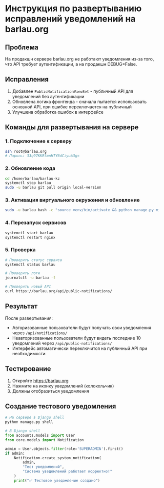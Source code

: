 # Инструкция по развертыванию исправлений уведомлений на barlau.org

## Проблема
На продакшн сервере barlau.org не работают уведомления из-за того, что API требует аутентификации, а на продакшн DEBUG=False.

## Исправления
1. Добавлен `PublicNotificationViewSet` - публичный API для уведомлений без аутентификации
2. Обновлена логика фронтенда - сначала пытается использовать основной API, при ошибке переключается на публичный
3. Улучшена обработка ошибок в интерфейсе

## Команды для развертывания на сервере

### 1. Подключение к серверу
```bash
ssh root@barlau.org
# Пароль: 33q97KKRfmnHTY6dCiyuA3g=
```

### 2. Обновление кода
```bash
cd /home/barlau/barlau-kz
systemctl stop barlau
sudo -u barlau git pull origin local-version
```

### 3. Активация виртуального окружения и обновление
```bash
sudo -u barlau bash -c "source venv/bin/activate && python manage.py migrate && python manage.py collectstatic --noinput"
```

### 4. Перезапуск сервисов
```bash
systemctl start barlau
systemctl restart nginx
```

### 5. Проверка
```bash
# Проверить статус сервиса
systemctl status barlau

# Проверить логи
journalctl -u barlau -f

# Проверить новый API
curl https://barlau.org/api/public-notifications/
```

## Результат
После развертывания:
- Авторизованные пользователи будут получать свои уведомления через `/api/notifications/`
- Неавторизованные пользователи будут видеть последние 10 уведомлений через `/api/public-notifications/`
- Интерфейс автоматически переключится на публичный API при необходимости

## Тестирование
1. Откройте https://barlau.org
2. Нажмите на иконку уведомлений (колокольчик)
3. Должны отобразиться уведомления

## Создание тестового уведомления
```bash
# На сервере в Django shell
python manage.py shell
```

```python
# В Django shell
from accounts.models import User
from core.models import Notification

admin = User.objects.filter(role='SUPERADMIN').first()
if admin:
    Notification.create_system_notification(
        admin,
        "Тест уведомлений",
        "Система уведомлений работает корректно!"
    )
    print("✅ Тестовое уведомление создано")
``` 